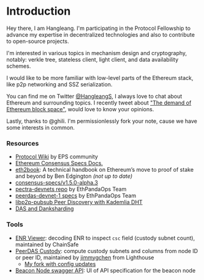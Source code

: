 # Introduction

Hey there, I am Hangleang. I'm participating in the Protocol Fellowship to advance my expertise in decentralized technologies and also to contribute to open-source projects.

I'm interested in various topics in mechanism design and cryptography, notably: verkle tree, stateless client, light client, and data availability schemes.

I would like to be more familiar with low-level parts of the Ethereum stack, like p2p networking and SSZ serialization.

You can find me on Twitter [@HangleangS](https://twitter.com/HangleangS), I always love to chat about Ethereum and surrounding topics. I recently tweet about ["The demand of Ethereum block space"](https://twitter.com/HangleangS/status/1801524889268142258), would love to know your opinions.

Lastly, thanks to @ghili. I'm permissionlessly fork your note, cause we have some interests in common.

### Resources

- [Protocol Wiki](https://epf.wiki/) by EPS community
- [Ethereum Consensus Specs Docs.](https://ethereum.github.io/consensus-specs/)
- [eth2book](https://eth2book.info/latest/): A technical handbook on Ethereum’s move to proof of stake and beyond by Ben Edgington *(not up to date)*
- [consensus-specs/v1.5.0-alpha.3](https://github.com/ethereum/consensus-specs/releases/tag/v1.5.0-alpha.3)
- [pectra-devnets repo](https://github.com/ethpandaops/pectra-devnets) by EthPandaOps Team
- [peerdas-devnet-1 specs](https://notes.ethereum.org/@ethpandaops/peerdas-devnet-1) by EthPandaOps Team
- [libp2p-pubsub Peer Discovery with Kademlia DHT](https://medium.com/rahasak/libp2p-pubsub-peer-discovery-with-kademlia-dht-c8b131550ac7)
- [DAS and Danksharding](https://a16zcrypto.com/posts/article/an-overview-of-danksharding-and-a-proposal-for-improvement-of-das) 

### Tools
- [ENR Viewer](https://enr-viewer.com/): decoding ENR to inspect `csc` field (custody subnet count), maintained by ChainSafe
- [PeerDAS Custody](https://jimmygchen.github.io/peerdas-custody/): compute custody subnets and columns from node ID or peer ID, maintained by [jimmygchen](https://github.com/jimmygchen) from Lighthouse
    - [My fork with config updates](https://hangleang.github.io/peerdas-custody/)
- [Beacon Node swagger API](https://ethereum.github.io/beacon-APIs/#/): UI of API specification for the beacon node

